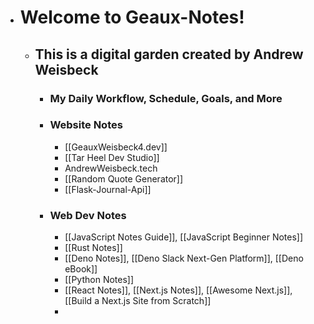 - # Welcome to Geaux-Notes! 
    - ## This is a digital garden created by Andrew Weisbeck
        - ### My Daily Workflow, Schedule, Goals, and More
        - ### Website Notes
            - [[GeauxWeisbeck4.dev]]
            - [[Tar Heel Dev Studio]]
            - AndrewWeisbeck.tech
            - [[Random Quote Generator]]
            - [[Flask-Journal-Api]]
        - ### Web Dev Notes
            - [[JavaScript Notes Guide]], [[JavaScript Beginner Notes]]
            - [[Rust Notes]]
            - [[Deno Notes]], [[Deno Slack Next-Gen Platform]], [[Deno eBook]]
            - [[Python Notes]]
            - [[React Notes]], [[Next.js Notes]], [[Awesome Next.js]], [[Build a Next.js Site from Scratch]]
            - 
